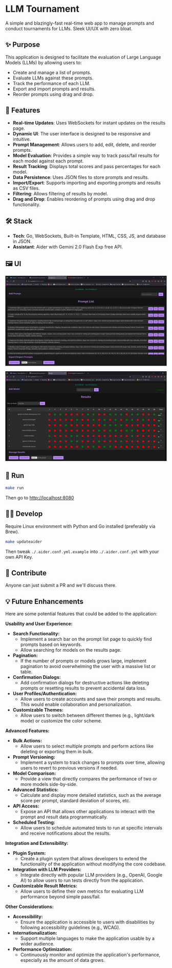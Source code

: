 # LLM Tournament

A simple and blazingly-fast real-time web app to manage prompts and conduct tournaments for LLMs. Sleek UI/UX with zero bloat.

## ✨ Purpose

This application is designed to facilitate the evaluation of Large Language Models (LLMs) by allowing users to:

- Create and manage a list of prompts.
- Evaluate LLMs against these prompts.
- Track the performance of each LLM.
- Export and import prompts and results.
- Reorder prompts using drag and drop.

## 🚀 Features

- **Real-time Updates**: Uses WebSockets for instant updates on the results page.
- **Dynamic UI**: The user interface is designed to be responsive and intuitive.
- **Prompt Management**: Allows users to add, edit, delete, and reorder prompts.
- **Model Evaluation**: Provides a simple way to track pass/fail results for each model against each prompt.
- **Result Tracking**: Displays total scores and pass percentages for each model.
- **Data Persistence**: Uses JSON files to store prompts and results.
- **Import/Export**: Supports importing and exporting prompts and results as CSV files.
- **Filtering**: Allows filtering of results by model.
- **Drag and Drop**: Enables reordering of prompts using drag and drop functionality.

## 🛠️ Stack

- **Tech**: Go, WebSockets, Built-in Template, HTML, CSS, JS, and database in JSON.
- **Assistant**: Aider with Gemini 2.0 Flash Exp free API.

## 🖼️ UI

![prompt-manager-page](./assets/ui-prompt-manager.png)

![result-page](./assets/ui-result-page.png)

## 🏃 Run

```bash
make run
```

Then go to <http://localhost:8080>

## 🧑‍💻 Develop

Require Linux environment with Python and Go installed (preferably via Brew).

```bash
make updateaider
```

Then tweak `./.aider.conf.yml.example` into `./.aider.conf.yml` with your own API Key.

## 🤝 Contribute

Anyone can just submit a PR and we'll discuss there.

## 💡 Future Enhancements

Here are some potential features that could be added to the application:

**Usability and User Experience:**

-   **Search Functionality:**
    -   Implement a search bar on the prompt list page to quickly find prompts based on keywords.
    -   Allow searching for models on the results page.
-   **Pagination:**
    -   If the number of prompts or models grows large, implement pagination to avoid overwhelming the user with a massive list or table.
-   **Confirmation Dialogs:**
    -   Add confirmation dialogs for destructive actions like deleting prompts or resetting results to prevent accidental data loss.
-   **User Profiles/Authentication:**
    -   Allow users to create accounts and save their prompts and results. This would enable collaboration and personalization.
-   **Customizable Themes:**
    -   Allow users to switch between different themes (e.g., light/dark mode) or customize the color scheme.

**Advanced Features:**

-   **Bulk Actions:**
    -   Allow users to select multiple prompts and perform actions like deleting or exporting them in bulk.
-   **Prompt Versioning:**
    -   Implement a system to track changes to prompts over time, allowing users to revert to previous versions if needed.
-   **Model Comparison:**
    -   Provide a view that directly compares the performance of two or more models side-by-side.
-   **Advanced Statistics:**
    -   Calculate and display more detailed statistics, such as the average score per prompt, standard deviation of scores, etc.
-   **API Access:**
    -   Expose an API that allows other applications to interact with the prompt and result data programmatically.
-   **Scheduled Testing:**
    -   Allow users to schedule automated tests to run at specific intervals and receive notifications about the results.

**Integration and Extensibility:**

-   **Plugin System:**
    -   Create a plugin system that allows developers to extend the functionality of the application without modifying the core codebase.
-   **Integration with LLM Providers:**
    -   Integrate directly with popular LLM providers (e.g., OpenAI, Google AI) to allow users to run tests directly from the application.
-   **Customizable Result Metrics:**
    -   Allow users to define their own metrics for evaluating LLM performance beyond simple pass/fail.

**Other Considerations:**

-   **Accessibility:**
    -   Ensure the application is accessible to users with disabilities by following accessibility guidelines (e.g., WCAG).
-   **Internationalization:**
    -   Support multiple languages to make the application usable by a wider audience.
-   **Performance Optimization:**
    -   Continuously monitor and optimize the application's performance, especially as the amount of data grows.
